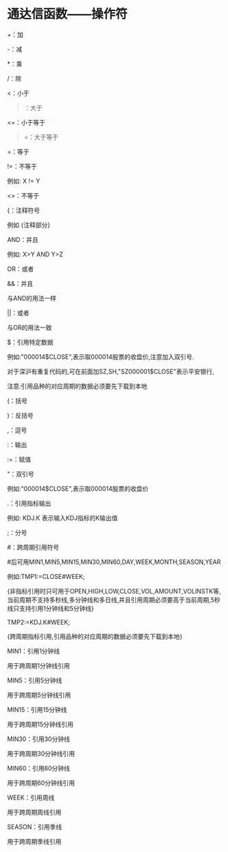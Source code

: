 # 通达信函数——操作符


+：加

-：减

*：乘

/：除

<：小于

>：大于

<=：小于等于

>=：大于等于

=：等于

!=：不等于

例如: X != Y



<>：不等于

{：注释符号

例如 {注释部分}



AND：并且

例如: X>Y AND Y>Z



OR：或者

&&：并且

与AND的用法一样



||：或者

与OR的用法一致



$：引用特定数据

例如:"000014$CLOSE",表示取000014股票的收盘价,注意加入双引号.

对于深沪有重复代码的,可在前面加SZ,SH,"SZ000001$CLOSE"表示平安银行,

注意:引用品种的对应周期的数据必须要先下载到本地



(：括号

)：反括号

,：逗号

:：输出

:=：赋值

"：双引号

例如:"000014$CLOSE",表示取000014股票的收盘价



.：引用指标输出

例如: KDJ.K 表示输入KDJ指标的K输出值



;：分号

#：跨周期引用符号

#后可用MIN1,MIN5,MIN15,MIN30,MIN60,DAY,WEEK,MONTH,SEASON,YEAR

例如:TMP1:=CLOSE#WEEK;

{非指标引用时只可用于OPEN,HIGH,LOW,CLOSE,VOL,AMOUNT,VOLINSTK等,当前周期不支持多秒线,多分钟线和多日线,并且引用周期必须要高于当前周期,5秒线只支持引用1分钟线和5分钟线}

TMP2:=KDJ.K#WEEK;

{跨周期指标引用,引用品种的对应周期的数据必须要先下载到本地}



MIN1：引用1分钟线

用于跨周期1分钟线引用



MIN5：引用5分钟线

用于跨周期5分钟线引用



MIN15：引用15分钟线

用于跨周期15分钟线引用



MIN30：引用30分钟线

用于跨周期30分钟线引用



MIN60：引用60分钟线

用于跨周期60分钟线引用



WEEK：引用周线

用于跨周期周线引用



SEASON：引用季线

用于跨周期季线引用
